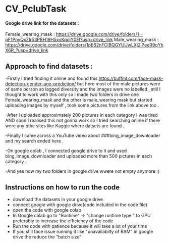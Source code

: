 # CV_PclubTask

#### Google drive link for the datasets :
Female_wearing_mask : https://drive.google.com/drive/folders/1--pF1PnyQxZIr53PBH19H5xvKqolY0EI?usp=drive_link
Male_wearing_mask : https://drive.google.com/drive/folders/1pE62nFCIBQGYUUwLXj2lPeeR9qYhX6R_?usp=drive_link

## Approach to find datasets :
-Firstly I tried finding it online and found this https://buffml.com/face-mask-detection-gender-age-prediction/  but here most of the male pictures were of same person so lagged diversity and the images were no labelled , still I thought to work with this only so I made two folders in drive one Female_wearing_mask and the other is male_wearing mask but started uploading images by myself , took some pictures from the link above too .

-After I uploaded approximately 200 pictures in each category I was tired  AND soon I realised this not gonna work so I tried searching online if there were any othe sites like Kaggle where datsets are found .

-Finally I came across a YouTube video about ###bing_image_downloader and my search ended here . 

-On google colab , I connected google drive to it and used bing_image_downloader and uploaded more than 500 pictures in each category .

-And yes now my two folders in google drive wwere not empty anymore :)

## Instructions on how to run the code 
- download the datasets in your google drive
- connect google with google drive(code included in the code file)
- open the code with google colab
- In Google colab go to "Runtime" -> "change runtime type " to GPU preferably to increase the efficiency of the code
- Run the code with patience because it will take a lot of your time
- If you still face issue running it like "unavailabilty of RAM" in google drive the reduce the "batch size"
